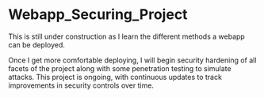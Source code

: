 # Webapp_Securing_Project

This is still under construction as I learn the different methods a webapp can be deployed.

Once I get more comfortable deploying, I will begin security hardening of all facets of the project along with some penetration testing to simulate attacks. This project is ongoing, with continuous updates to track improvements in security controls over time.

